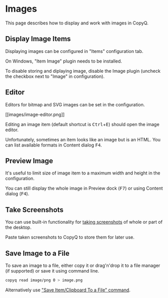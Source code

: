 # Images

This page describes how to display and work with images in CopyQ.

## Display Image Items

Displaying images can be configured in "Items" configuration tab.

On Windows, "Item Image" plugin needs to be installed.

To disable storing and diplaying image, disable the Image plugin
(uncheck the checkbox next to "Image" in configuration).

## Editor

Editors for bitmap and SVG images can be set in the configuration.

[[images/image-editor.png]]

Editing an image item (default shortcut is <kbd>Ctrl</kbd>+<kbd>E</kbd>)
should open the image editor.

Unfortunately, sometimes an item looks like an image but is an HTML.
You can list available formats in Content dialog <kbd>F4</kbd>.

## Preview Image

It's useful to limit size of image item to a maximum width and height in the configuration.

You can still display the whole image in Preview dock (<kbd>F7</kbd>)
or using Content dialog (<kbd>F4</kbd>).

## Take Screenshots

You can use built-in functionality for [taking screenshots](https://github.com/hluk/copyq-commands/tree/master/Global#screenshot) of whole or part of the desktop.

Paste taken screenshots to CopyQ to store them for later use.

## Save Image to a File

To save an image to a file, either copy it or drag'n'drop it to a file manager (if supported) or save it using command line.

```bash
copyq read image/png 0 > image.png
```

Alternatively use ["Save Item/Clipboard To a File" command](https://github.com/hluk/copyq-commands/tree/master/Application#save-itemclipboard-to-a-file).

